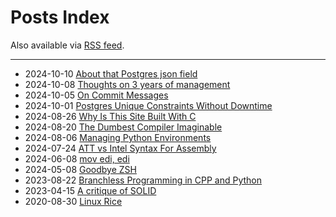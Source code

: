 # Posts Index

Also available via [RSS feed](https://marcelofern.com/feed).

---

- 2024-10-10 [About that Postgres json field](posts/postgres/about-that-postgres-json-field/index.md)
- 2024-10-08 [Thoughts on 3 years of management](posts/management/thoughts-on-management/index.md)
- 2024-10-05 [On Commit Messages](posts/git/on-commit-messages/index.md)
- 2024-10-01 [Postgres Unique Constraints Without Downtime](posts/postgres/unique-constraints-without-downtime/index.md)
- 2024-08-26 [Why Is This Site Built With C](posts/c/why-is-this-site-built-with-c/index.md)
- 2024-08-20 [The Dumbest Compiler Imaginable](posts/python/the-dumbest-compiler-imaginable/index.md)
- 2024-08-06 [Managing Python Environments](posts/python/managing-python-environments/index.md)
- 2024-07-24 [ATT vs Intel Syntax For Assembly](posts/asm/att-vs-intel-syntax/index.md)
- 2024-06-08 [mov edi, edi](posts/asm/mov_edi_edi/index.md)
- 2024-05-08 [Goodbye ZSH](posts/linux/goodbye_zsh/index.md)
- 2023-08-22 [Branchless Programming in CPP and Python](posts/cpp/branchless_programming/index.md)
- 2023-04-15 [A critique of SOLID](posts/software-design/a-critique-of-solid/index.md)
- 2020-08-30 [Linux Rice](posts/linux/rice/index.md)
